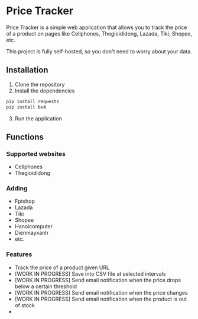 # Price Tracker
Price Tracker is a simple web application that allows you to track the price of a product on pages like Cellphones, Thegioididong, Lazada, Tiki, Shopee, etc.

This project is fully self-hosted, so you don't need to worry about your data.
## Installation
1. Clone the repository
2. Install the dependencies
```bash
pip install requests
pip install bs4
```
3. Run the application

## Functions
### Supported websites
- Cellphones
- Thegioididong
### Adding
- Fptshop
- Lazada
- Tiki
- Shopee
- Hanoicomputer
- Dienmayxanh
- etc.
### Features
- Track the price of a product given URL
- [WORK IN PROGRESS] Save into CSV file at selected intervals
- [WORK IN PROGRESS] Send email notification when the price drops below a certain threshold
- [WORK IN PROGRESS] Send email notification when the price changes
- [WORK IN PROGRESS] Send email notification when the product is out of stock
- 